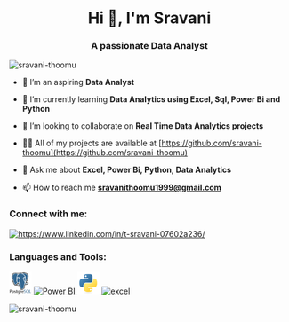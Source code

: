 <h1 align="center">Hi 👋, I'm Sravani</h1>
<h3 align="center">A passionate Data Analyst </h3>

<p align="left"> <img src="https://komarev.com/ghpvc/?username=sravani-thoomu&label=Profile%20views&color=0e75b6&style=flat" alt="sravani-thoomu" /> </p>

- 🔭 I’m an aspiring **Data Analyst**

- 🌱 I’m currently learning **Data Analytics using Excel, Sql, Power Bi and Python**

- 👯 I’m looking to collaborate on **Real Time Data Analytics projects**

- 👨‍💻 All of my projects are available at [https://github.com/sravani-thoomu](https://github.com/sravani-thoomu)

- 💬 Ask me about **Excel, Power Bi, Python, Data Analytics**

- 📫 How to reach me **sravanithoomu1999@gmail.com**

<h3 align="left">Connect with me:</h3>
<p align="left">
<a href="https://linkedin.com/in/https://www.linkedin.com/in/t-sravani-07602a236/" target="blank"><img align="center" src="https://raw.githubusercontent.com/rahuldkjain/github-profile-readme-generator/master/src/images/icons/Social/linked-in-alt.svg" alt="https://www.linkedin.com/in/t-sravani-07602a236/" height="30" width="40" /></a>
</p>

<h3 align="left">Languages and Tools:</h3>
<p align="left"> <a href="https://www.postgresql.org" target="_blank" rel="noreferrer"> <img src="https://raw.githubusercontent.com/devicons/devicon/master/icons/postgresql/postgresql-original-wordmark.svg" alt="postgresql" width="40" height="40"/><a href="https://powerbi.microsoft.com/" target="_blank" rel="noreferrer">
  <img src="https://upload.wikimedia.org/wikipedia/commons/c/cf/New_Power_BI_Logo.svg" alt="Power BI" width="40" height="40"/>
</a>
 </a> <a href="https://www.python.org" target="_blank" rel="noreferrer"> <img src="https://raw.githubusercontent.com/devicons/devicon/master/icons/python/python-original.svg" alt="python" width="40" height="40"/> </a><a href="https://www.microsoft.com/en-us/microsoft-365/excel" target="_blank" rel="noreferrer">
  <img src="https://upload.wikimedia.org/wikipedia/commons/3/34/Microsoft_Office_Excel_%282019%E2%80%93present%29.svg" alt="excel" width="40" height="40"/>
</a> </p>

<p><img align="center" src="https://github-readme-stats.vercel.app/api/top-langs?username=sravani-thoomu&show_icons=true&locale=en&layout=compact" alt="sravani-thoomu" /></p>
